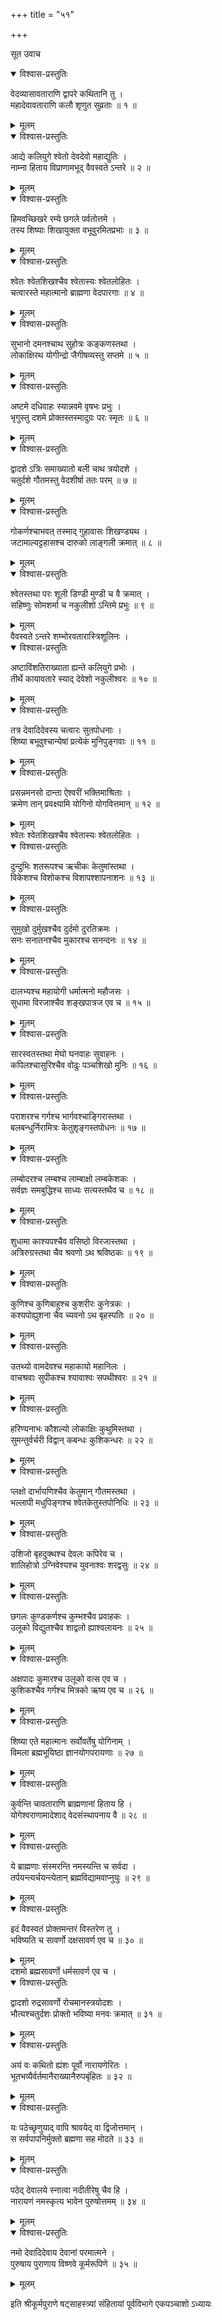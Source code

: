 +++
title = "५१"

+++

सूत उवाच  

<details open><summary>विश्वास-प्रस्तुतिः</summary>

वेदव्यासावताराणि द्वापरे कथितानि तु ।  
महादेवावताराणि कलौ शृणुत सुव्रताः ॥ १ ॥
</details>

<details><summary>मूलम्</summary>

वेदव्यासावताराणि द्वापरे कथितानि तु ।  
महादेवावताराणि कलौ शृणुत सुव्रताः ॥ १ ॥
</details>

<details open><summary>विश्वास-प्रस्तुतिः</summary>

आद्ये कलियुगे श्वेतो देवदेवो महाद्युतिः ।  
नाम्ना हिताय विप्राणामभूद् वैवस्वते ऽन्तरे ॥ २ ॥
</details>

<details><summary>मूलम्</summary>

आद्ये कलियुगे श्वेतो देवदेवो महाद्युतिः ।  
नाम्ना हिताय विप्राणामभूद् वैवस्वते ऽन्तरे ॥ २ ॥
</details>

<details open><summary>विश्वास-प्रस्तुतिः</summary>

हिमवच्छिखरे रम्ये छगले पर्वतोत्तमे ।  
तस्य शिष्याः शिखायुक्ता वभूवुरमितप्रभाः ॥ ३ ॥
</details>

<details><summary>मूलम्</summary>

हिमवच्छिखरे रम्ये छगले पर्वतोत्तमे ।  
तस्य शिष्याः शिखायुक्ता वभूवुरमितप्रभाः ॥ ३ ॥
</details>

<details open><summary>विश्वास-प्रस्तुतिः</summary>

श्वेतः श्वेतशिखश्चैव श्वेतास्यः श्वेतलोहितः ।  
चत्वारस्ते महात्मानो ब्राह्मणा वेदपारगाः ॥ ४ ॥
</details>

<details><summary>मूलम्</summary>

श्वेतः श्वेतशिखश्चैव श्वेतास्यः श्वेतलोहितः ।  
चत्वारस्ते महात्मानो ब्राह्मणा वेदपारगाः ॥ ४ ॥
</details>

<details open><summary>विश्वास-प्रस्तुतिः</summary>

सुभानो दमनश्चाथ सुहोत्रः कङ्कणस्तथा ।  
लोकाक्षिरथ योगीन्द्रो जैगीषव्यस्तु सप्तमे ॥ ५ ॥
</details>

<details><summary>मूलम्</summary>

सुभानो दमनश्चाथ सुहोत्रः कङ्कणस्तथा ।  
लोकाक्षिरथ योगीन्द्रो जैगीषव्यस्तु सप्तमे ॥ ५ ॥
</details>

<details open><summary>विश्वास-प्रस्तुतिः</summary>

अष्टमे दधिवाहः स्यान्नवमे वृषभः प्रभुः ।  
भृगुस्तु दशमे प्रोक्तस्तस्मादुग्रः परः स्मृतः ॥ ६ ॥
</details>

<details><summary>मूलम्</summary>

अष्टमे दधिवाहः स्यान्नवमे वृषभः प्रभुः ।  
भृगुस्तु दशमे प्रोक्तस्तस्मादुग्रः परः स्मृतः ॥ ६ ॥
</details>

<details open><summary>विश्वास-प्रस्तुतिः</summary>

द्वादशे ऽत्रिः समाख्यातो बली चाथ त्रयोदशे ।  
चतुर्दशे गौतमस्तु वेदशीर्षा ततः परम् ॥ ७ ॥
</details>

<details><summary>मूलम्</summary>

द्वादशे ऽत्रिः समाख्यातो बली चाथ त्रयोदशे ।  
चतुर्दशे गौतमस्तु वेदशीर्षा ततः परम् ॥ ७ ॥
</details>

<details open><summary>विश्वास-प्रस्तुतिः</summary>

गोकर्णश्चाभवत् तस्माद् गुहावासः शिखण्ड्यथ ।  
जटामाल्यट्टहासश्च दारुको लाङ्गली क्रमात् ॥ ८ ॥
</details>

<details><summary>मूलम्</summary>

गोकर्णश्चाभवत् तस्माद् गुहावासः शिखण्ड्यथ ।  
जटामाल्यट्टहासश्च दारुको लाङ्गली क्रमात् ॥ ८ ॥
</details>

<details open><summary>विश्वास-प्रस्तुतिः</summary>

श्वेतस्तथा परः शूली डिण्डी मुण्डी च वै क्रमात् ।  
सहिष्णुः सोमशर्मा च नकुलीशो ऽन्तिमे प्रभुः ॥ ९ ॥
</details>

<details><summary>मूलम्</summary>

श्वेतस्तथा परः शूली डिण्डी मुण्डी च वै क्रमात् ।  
सहिष्णुः सोमशर्मा च नकुलीशो ऽन्तिमे प्रभुः ॥ ९ ॥
</details>
वैवस्वते ऽन्तरे शम्भोरवतारास्त्रिशूलिनः ।  

<details open><summary>विश्वास-प्रस्तुतिः</summary>

अष्टाविंशतिराख्याता ह्यन्ते कलियुगे प्रभोः ।  
तीर्थे कायावतारे स्याद् देवेशो नकुलीश्वरः ॥ १० ॥
</details>

<details><summary>मूलम्</summary>

अष्टाविंशतिराख्याता ह्यन्ते कलियुगे प्रभोः ।  
तीर्थे कायावतारे स्याद् देवेशो नकुलीश्वरः ॥ १० ॥
</details>

<details open><summary>विश्वास-प्रस्तुतिः</summary>

तत्र देवादिदेवस्य चत्वारः सुतपोधनाः ।  
शिष्या बभूवुश्चान्येषां प्रत्येकं मुनिपुङ्गवाः ॥ ११ ॥
</details>

<details><summary>मूलम्</summary>

तत्र देवादिदेवस्य चत्वारः सुतपोधनाः ।  
शिष्या बभूवुश्चान्येषां प्रत्येकं मुनिपुङ्गवाः ॥ ११ ॥
</details>

<details open><summary>विश्वास-प्रस्तुतिः</summary>

प्रसन्नमनसो दान्ता ऐश्वरीं भक्तिमाश्रिताः ।  
क्रमेण तान् प्रवक्ष्यामि योगिनो योगवित्तमान् ॥ १२ ॥
</details>

<details><summary>मूलम्</summary>

प्रसन्नमनसो दान्ता ऐश्वरीं भक्तिमाश्रिताः ।  
क्रमेण तान् प्रवक्ष्यामि योगिनो योगवित्तमान् ॥ १२ ॥
</details>
श्वेतः श्वेतशिखश्चैव श्वेतास्यः श्वेतलोहितः ।  

<details open><summary>विश्वास-प्रस्तुतिः</summary>

दुन्दुभिः शतरूपश्च ऋचीकः केतुमांस्तथा ।  
विकेशश्च विशोकश्च विशापश्शापनाशनः ॥ १३ ॥
</details>

<details><summary>मूलम्</summary>

दुन्दुभिः शतरूपश्च ऋचीकः केतुमांस्तथा ।  
विकेशश्च विशोकश्च विशापश्शापनाशनः ॥ १३ ॥
</details>

<details open><summary>विश्वास-प्रस्तुतिः</summary>

सुमुखो दुर्मुखश्चैव दुर्दमो दुरतिक्रमः ।  
सनः सनातनश्चैव मुकारश्च सनन्दनः ॥ १४ ॥
</details>

<details><summary>मूलम्</summary>

सुमुखो दुर्मुखश्चैव दुर्दमो दुरतिक्रमः ।  
सनः सनातनश्चैव मुकारश्च सनन्दनः ॥ १४ ॥
</details>

<details open><summary>विश्वास-प्रस्तुतिः</summary>

दालभ्यश्च महायोगी धर्मात्मनो महौजसः ।  
सुधामा विरजाश्चैव शङ्खपात्रज एव च ॥ १५ ॥
</details>

<details><summary>मूलम्</summary>

दालभ्यश्च महायोगी धर्मात्मनो महौजसः ।  
सुधामा विरजाश्चैव शङ्खपात्रज एव च ॥ १५ ॥
</details>

<details open><summary>विश्वास-प्रस्तुतिः</summary>

सारस्वतस्तथा मेघो घनवाहः सुवाहनः ।  
कपिलश्चासुरिश्चैव वोढुः पञ्चशिखो मुनिः ॥ १६ ॥
</details>

<details><summary>मूलम्</summary>

सारस्वतस्तथा मेघो घनवाहः सुवाहनः ।  
कपिलश्चासुरिश्चैव वोढुः पञ्चशिखो मुनिः ॥ १६ ॥
</details>

<details open><summary>विश्वास-प्रस्तुतिः</summary>

पराशरश्च गर्गश्च भार्गवश्चाङ्गिरास्तथा ।  
बलबन्धुर्निरामित्रः केतुशृङ्गस्तपोधनः ॥ १७ ॥
</details>

<details><summary>मूलम्</summary>

पराशरश्च गर्गश्च भार्गवश्चाङ्गिरास्तथा ।  
बलबन्धुर्निरामित्रः केतुशृङ्गस्तपोधनः ॥ १७ ॥
</details>

<details open><summary>विश्वास-प्रस्तुतिः</summary>

लम्बोदरश्च लम्बश्च लाम्बाक्षो लम्बकेशकः ।  
सर्वज्ञः समबुद्धिश्च साध्यः सत्यस्तथैव च ॥ १८ ॥
</details>

<details><summary>मूलम्</summary>

लम्बोदरश्च लम्बश्च लाम्बाक्षो लम्बकेशकः ।  
सर्वज्ञः समबुद्धिश्च साध्यः सत्यस्तथैव च ॥ १८ ॥
</details>

<details open><summary>विश्वास-प्रस्तुतिः</summary>

शुधामा काश्यपश्चैव वसिष्ठो विरजास्तथा ।  
अत्रिरुग्रस्तथा चैव श्रवणो ऽथ श्रविष्ठकः ॥ १९ ॥
</details>

<details><summary>मूलम्</summary>

शुधामा काश्यपश्चैव वसिष्ठो विरजास्तथा ।  
अत्रिरुग्रस्तथा चैव श्रवणो ऽथ श्रविष्ठकः ॥ १९ ॥
</details>

<details open><summary>विश्वास-प्रस्तुतिः</summary>

कुणिश्च कुणिबाहुश्च कुशरीरः कुनेत्रकः ।  
कश्यपोह्युशना चैव च्यवनो ऽथ बृहस्पतिः ॥ २० ॥
</details>

<details><summary>मूलम्</summary>

कुणिश्च कुणिबाहुश्च कुशरीरः कुनेत्रकः ।  
कश्यपोह्युशना चैव च्यवनो ऽथ बृहस्पतिः ॥ २० ॥
</details>

<details open><summary>विश्वास-प्रस्तुतिः</summary>

उतथ्यो वामदेवश्च महाकायो महानिलः ।  
वाचश्रवाः सुपीकश्च श्यावाश्वः सपथीश्वरः ॥ २१ ॥
</details>

<details><summary>मूलम्</summary>

उतथ्यो वामदेवश्च महाकायो महानिलः ।  
वाचश्रवाः सुपीकश्च श्यावाश्वः सपथीश्वरः ॥ २१ ॥
</details>

<details open><summary>विश्वास-प्रस्तुतिः</summary>

हरिण्यनाभः कौशल्यो लोकाक्षिः कुथुमिस्तथा ।  
सुमन्तुर्वर्चरी विद्वान् कबन्धः कुशिकन्धरः ॥ २२ ॥
</details>

<details><summary>मूलम्</summary>

हरिण्यनाभः कौशल्यो लोकाक्षिः कुथुमिस्तथा ।  
सुमन्तुर्वर्चरी विद्वान् कबन्धः कुशिकन्धरः ॥ २२ ॥
</details>

<details open><summary>विश्वास-प्रस्तुतिः</summary>

प्लक्षो दार्भायणिश्चैव केतुमान् गौतमस्तथा ।  
भल्लापी मधुपिङ्गश्च श्वेतकेतुस्तपोनिधिः ॥ २३ ॥
</details>

<details><summary>मूलम्</summary>

प्लक्षो दार्भायणिश्चैव केतुमान् गौतमस्तथा ।  
भल्लापी मधुपिङ्गश्च श्वेतकेतुस्तपोनिधिः ॥ २३ ॥
</details>

<details open><summary>विश्वास-प्रस्तुतिः</summary>

उशिजो बृहदुक्थश्च देवलः कपिरेव च ।  
शालिहोत्रो ऽग्निवेश्यश्च युवनाश्वः शरद्वसुः ॥ २४ ॥
</details>

<details><summary>मूलम्</summary>

उशिजो बृहदुक्थश्च देवलः कपिरेव च ।  
शालिहोत्रो ऽग्निवेश्यश्च युवनाश्वः शरद्वसुः ॥ २४ ॥
</details>

<details open><summary>विश्वास-प्रस्तुतिः</summary>

छगलः कुण्डकर्णश्च कुम्भश्चैव प्रवाहकः ।  
उलूको विद्युतश्चैव शाद्वलो ह्याश्वलायनः ॥ २५ ॥
</details>

<details><summary>मूलम्</summary>

छगलः कुण्डकर्णश्च कुम्भश्चैव प्रवाहकः ।  
उलूको विद्युतश्चैव शाद्वलो ह्याश्वलायनः ॥ २५ ॥
</details>

<details open><summary>विश्वास-प्रस्तुतिः</summary>

अक्षपादः कुमारश्च उलूको वत्स एव च ।  
कुशिकश्चैव गर्गश्च मित्रको ऋष्य एव च ॥ २६ ॥
</details>

<details><summary>मूलम्</summary>

अक्षपादः कुमारश्च उलूको वत्स एव च ।  
कुशिकश्चैव गर्गश्च मित्रको ऋष्य एव च ॥ २६ ॥
</details>

<details open><summary>विश्वास-प्रस्तुतिः</summary>

शिष्या एते महात्मानः सर्वोवर्तेषु योगिनाम् ।  
विमला ब्रह्मभूयिष्ठा ज्ञानयोगपरायणाः ॥ २७ ॥
</details>

<details><summary>मूलम्</summary>

शिष्या एते महात्मानः सर्वोवर्तेषु योगिनाम् ।  
विमला ब्रह्मभूयिष्ठा ज्ञानयोगपरायणाः ॥ २७ ॥
</details>

<details open><summary>विश्वास-प्रस्तुतिः</summary>

कुर्वन्ति चावताराणि ब्राह्मणानां हिताय हि ।  
योगेश्वराणामादेशाद् वेदसंस्थापनाय वै ॥ २८ ॥
</details>

<details><summary>मूलम्</summary>

कुर्वन्ति चावताराणि ब्राह्मणानां हिताय हि ।  
योगेश्वराणामादेशाद् वेदसंस्थापनाय वै ॥ २८ ॥
</details>

<details open><summary>विश्वास-प्रस्तुतिः</summary>

ये ब्राह्मणाः संस्मरन्ति नमस्यन्ति च सर्वदा ।  
तर्पयन्त्यर्चयन्त्येतान् ब्रह्मविद्यामवाप्नुयुः ॥ २९ ॥
</details>

<details><summary>मूलम्</summary>

ये ब्राह्मणाः संस्मरन्ति नमस्यन्ति च सर्वदा ।  
तर्पयन्त्यर्चयन्त्येतान् ब्रह्मविद्यामवाप्नुयुः ॥ २९ ॥
</details>

<details open><summary>विश्वास-प्रस्तुतिः</summary>

इदं वैवस्वतं प्रोक्तमन्तरं विस्तरेण तु ।  
भविष्यति च सावर्णो दक्षसावर्ण एव च ॥ ३० ॥
</details>

<details><summary>मूलम्</summary>

इदं वैवस्वतं प्रोक्तमन्तरं विस्तरेण तु ।  
भविष्यति च सावर्णो दक्षसावर्ण एव च ॥ ३० ॥
</details>
दशमो ब्रह्मसावर्णो धर्मसावर्ण एव च ।  

<details open><summary>विश्वास-प्रस्तुतिः</summary>

द्वादशो रुद्रसावर्णो रोचमानस्त्रयोदशः ।  
भौत्यश्चतुर्दशः प्रोक्तो भविष्या मनवः क्रमात् ॥ ३१ ॥
</details>

<details><summary>मूलम्</summary>

द्वादशो रुद्रसावर्णो रोचमानस्त्रयोदशः ।  
भौत्यश्चतुर्दशः प्रोक्तो भविष्या मनवः क्रमात् ॥ ३१ ॥
</details>

<details open><summary>विश्वास-प्रस्तुतिः</summary>

अयं वः कथितो ह्यंशः पूर्वो नारायणेरितः ।  
भूतभव्यैर्वर्तमानैराख्यानैरुपबृंहितः ॥ ३२ ॥
</details>

<details><summary>मूलम्</summary>

अयं वः कथितो ह्यंशः पूर्वो नारायणेरितः ।  
भूतभव्यैर्वर्तमानैराख्यानैरुपबृंहितः ॥ ३२ ॥
</details>

<details open><summary>विश्वास-प्रस्तुतिः</summary>

यः पठेच्छृणुयाद् वापि श्रावयेद् वा द्विजोत्तमान् ।  
स सर्वपापनिर्मुक्तो ब्रह्मणा सह मोदते ॥ ३३ ॥
</details>

<details><summary>मूलम्</summary>

यः पठेच्छृणुयाद् वापि श्रावयेद् वा द्विजोत्तमान् ।  
स सर्वपापनिर्मुक्तो ब्रह्मणा सह मोदते ॥ ३३ ॥
</details>

<details open><summary>विश्वास-प्रस्तुतिः</summary>

पठेद् देवालये स्नात्वा नदीतीरेषु चैव हि ।  
नारायणं नमस्कृत्य भावेन पुरुषोत्तमम् ॥ ३४ ॥
</details>

<details><summary>मूलम्</summary>

पठेद् देवालये स्नात्वा नदीतीरेषु चैव हि ।  
नारायणं नमस्कृत्य भावेन पुरुषोत्तमम् ॥ ३४ ॥
</details>

<details open><summary>विश्वास-प्रस्तुतिः</summary>

नमो देवादिदेवाय देवानां परमात्मने ।  
पुरुषाय पुराणाय विष्णवे कूर्मरूपिणे ॥ ३५ ॥
</details>

<details><summary>मूलम्</summary>

नमो देवादिदेवाय देवानां परमात्मने ।  
पुरुषाय पुराणाय विष्णवे कूर्मरूपिणे ॥ ३५ ॥
</details>
    
इति श्रीकूर्मपुराणे षट्साहस्त्र्यां संहितायां पूर्वविभागे एकपञ्चाशो ऽध्यायः
